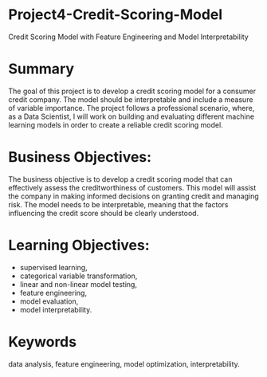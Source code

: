 # Project4-Credit-Scoring-Model
Credit Scoring Model with Feature Engineering and Model Interpretability


# Summary
The goal of this project is to develop a credit scoring model for a consumer credit company. The model should be interpretable and include a measure of variable importance. The project follows a professional scenario, where, as a Data Scientist, I will work on building and evaluating different machine learning models in order to create a reliable credit scoring model.

# Business Objectives:
The business objective is to develop a credit scoring model that can effectively assess the creditworthiness of customers. This model will assist the company in making informed decisions on granting credit and managing risk. The model needs to be interpretable, meaning that the factors influencing the credit score should be clearly understood.

# Learning Objectives:
- supervised learning,
- categorical variable transformation,
- linear and non-linear model testing,
- feature engineering,
- model evaluation,
- model interpretability.


# Keywords
data analysis, feature engineering, model optimization, interpretability.
